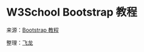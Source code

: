 # W3School Bootstrap 教程

来源：[Bootstrap 教程](http://www.w3cschool.cc/bootstrap/bootstrap-tutorial.html)

整理：[飞龙](http://www.flygon.net)

